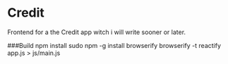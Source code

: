 # Credit
Frontend for a the Credit app witch i will write sooner or later.

###Build
		npm install
		sudo npm -g install browserify
		browserify -t reactify app.js > js/main.js
